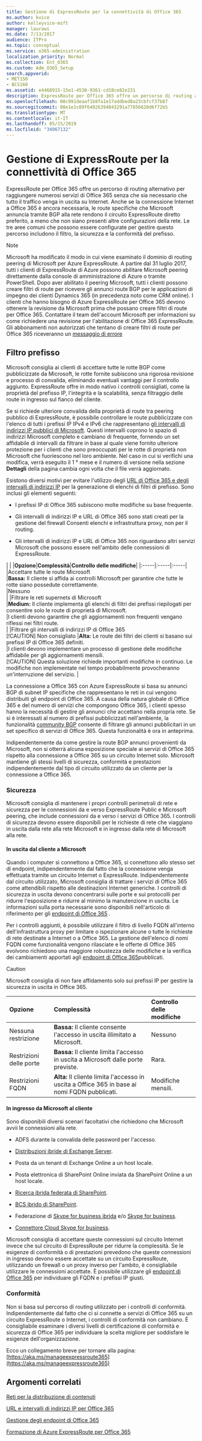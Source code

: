 ```yaml
---
title: Gestione di ExpressRoute per la connettività di Office 365
ms.author: kvice
author: kelleyvice-msft
manager: laurawi
ms.date: 7/13/2017
audience: ITPro
ms.topic: conceptual
ms.service: o365-administration
localization_priority: Normal
ms.collection: Ent_O365
ms.custom: Adm_O365_Setup
search.appverid:
- MET150
- BCS160
ms.assetid: e4468915-15e1-4530-9361-cd18ce82e231
description: ExpressRoute per Office 365 offre un percorso di routing alternativo per raggiungere numerosi servizi di Office 365 senza che sia necessario che tutto il traffico venga in uscita su Internet. Anche se la connessione Internet a Office 365 è ancora necessaria, le route specifiche che Microsoft annuncia tramite BGP alla rete rendono il circuito ExpressRoute diretto preferito, a meno che non siano presenti altre configurazioni della rete. Le tre aree comuni che possono essere configurate per gestire questo percorso includono il filtro, la sicurezza e la conformità del prefisso.
ms.openlocfilehash: 08c991deaaf1b8fa1e17addbed8a23cbfcf37b87
ms.sourcegitcommit: 08e1e1c09f64926394043291a77856620d6f72b5
ms.translationtype: MT
ms.contentlocale: it-IT
ms.lasthandoff: 05/15/2019
ms.locfileid: "34067132"
---
```

# <a name="managing-expressroute-for-office-365-connectivity"></a>Gestione di ExpressRoute per la connettività di Office 365

ExpressRoute per Office 365 offre un percorso di routing alternativo per raggiungere numerosi servizi di Office 365 senza che sia necessario che tutto il traffico venga in uscita su Internet. Anche se la connessione Internet a Office 365 è ancora necessaria, le route specifiche che Microsoft annuncia tramite BGP alla rete rendono il circuito ExpressRoute diretto preferito, a meno che non siano presenti altre configurazioni della rete. Le tre aree comuni che possono essere configurate per gestire questo percorso includono il filtro, la sicurezza e la conformità del prefisso.
  
> [!NOTE]
> Microsoft ha modificato il modo in cui viene esaminato il dominio di routing peering di Microsoft per Azure ExpressRoute. A partire dal 31 luglio 2017, tutti i clienti di ExpressRoute di Azure possono abilitare Microsoft peering direttamente dalla console di amministrazione di Azure o tramite PowerShell. Dopo aver abilitato il peering Microsoft, tutti i clienti possono creare filtri di route per ricevere gli annunci route BGP per le applicazioni di impegno dei clienti Dynamics 365 (in precedenza noto come CRM online). I clienti che hanno bisogno di Azure ExpressRoute per Office 365 devono ottenere la revisione da Microsoft prima che possano creare filtri di route per Office 365. Contattare il team dell'account Microsoft per informazioni su come richiedere una revisione per l'abilitazione di Office 365 ExpressRoute. Gli abbonamenti non autorizzati che tentano di creare filtri di route per Office 365 riceveranno un [messaggio di errore](https://support.microsoft.com/kb/3181709)
  
## <a name="prefix-filtering"></a>Filtro prefisso

Microsoft consiglia ai clienti di accettare tutte le rotte BGP come pubblicizzate da Microsoft, le rotte fornite subiscono una rigorosa revisione e processo di convalida, eliminando eventuali vantaggi per il controllo aggiunto. ExpressRoute offre in modo nativo i controlli consigliati, come la proprietà del prefisso IP, l'integrità e la scalabilità, senza filtraggio delle route in ingresso sul fianco del cliente.
  
Se si richiede ulteriore convalida della proprietà di route tra peering pubblico di ExpressRoute, è possibile controllare le route pubblicizzate con l'elenco di tutti i prefissi IP IPv4 e IPv6 che rappresentano [gli intervalli di indirizzi IP pubblici di Microsoft](https://www.microsoft.com/download/details.aspx?id=53602). Questi intervalli coprono lo spazio di indirizzi Microsoft completo e cambiano di frequente, fornendo un set affidabile di intervalli da filtrare in base al quale viene fornito ulteriore protezione per i clienti che sono preoccupati per le rotte di proprietà non Microsoft che fuoriescono nel loro ambiente. Nel caso in cui si verifichi una modifica, verrà eseguito il 1 ° mese e il numero di versione nella sezione **Dettagli** della pagina cambia ogni volta che il file verrà aggiornato.
  
Esistono diversi motivi per evitare l'utilizzo degli [URL di Office 365 e degli intervalli di indirizzi IP](https://aka.ms/o365endpoints) per la generazione di elenchi di filtri di prefisso. Sono inclusi gli elementi seguenti:
  
- I prefissi IP di Office 365 subiscono molte modifiche su base frequente.

- Gli intervalli di indirizzi IP e URL di Office 365 sono stati creati per la gestione del firewall Consenti elenchi e infrastruttura proxy, non per il routing.

- Gli intervalli di indirizzi IP e URL di Office 365 non riguardano altri servizi Microsoft che possono essere nell'ambito delle connessioni di ExpressRoute.

| |
|**Opzione**|**Complessità**|**Controllo delle modifiche**|
|:-----|:-----|:-----|
|Accettare tutte le route Microsoft  <br/> |**Bassa:** Il cliente si affida ai controlli Microsoft per garantire che tutte le rotte siano possedute correttamente.  <br/> |Nessuno  <br/> |
|Filtrare le reti supernets di Microsoft  <br/> |**Medium:** Il cliente implementa gli elenchi di filtri dei prefissi riepilogati per consentire solo le route di proprietà di Microsoft.  <br/> |I clienti devono garantire che gli aggiornamenti non frequenti vengano riflessi nei filtri route.  <br/> |
|Filtrare gli intervalli di indirizzi IP di Office 365  <br/> [!CAUTION] Non consigliato
|**Alta:** Le route dei filtri dei clienti si basano sui prefissi IP di Office 365 definiti.  <br/> |I clienti devono implementare un processo di gestione delle modifiche affidabile per gli aggiornamenti mensili.  <br/> [!CAUTION] Questa soluzione richiede importanti modifiche in continuo. Le modifiche non implementate nel tempo probabilmente provocheranno un'interruzione del servizio.   |

La connessione a Office 365 con Azure ExpressRoute si basa su annunci BGP di subnet IP specifiche che rappresentano le reti in cui vengono distribuiti gli endpoint di Office 365. A causa della natura globale di Office 365 e del numero di servizi che compongono Office 365, i clienti spesso hanno la necessità di gestire gli annunci che accettano nella propria rete. Se si è interessati al numero di prefissi pubblicizzati nell'ambiente, la funzionalità [community BGP](https://support.office.com/article/Using-BGP-communities-in-ExpressRoute-for-Office-365-scenarios-preview-9ac4d7d4-d9f8-40a8-8c78-2a6d7fe96099) consente di filtrare gli annunci pubblicitari in un set specifico di servizi di Office 365. Questa funzionalità è ora in anteprima.
  
Indipendentemente da come gestire la route BGP annunci provenienti da Microsoft, non si otterrà alcuna esposizione speciale ai servizi di Office 365 rispetto alla connessione a Office 365 su un circuito Internet solo. Microsoft mantiene gli stessi livelli di sicurezza, conformità e prestazioni indipendentemente dal tipo di circuito utilizzato da un cliente per la connessione a Office 365.
  
### <a name="security"></a>Sicurezza

Microsoft consiglia di mantenere i propri controlli perimetrali di rete e sicurezza per le connessioni da e verso ExpressRoute Public e Microsoft peering, che include connessioni da e verso i servizi di Office 365. I controlli di sicurezza devono essere disponibili per le richieste di rete che viaggiano in uscita dalla rete alla rete Microsoft e in ingresso dalla rete di Microsoft alla rete.
  
#### <a name="outbound-from-customer-to-microsoft"></a>In uscita dal cliente a Microsoft
  
Quando i computer si connettono a Office 365, si connettono allo stesso set di endpoint, indipendentemente dal fatto che la connessione venga effettuata tramite un circuito Internet o ExpressRoute. Indipendentemente dal circuito utilizzato, Microsoft consiglia di trattare i servizi di Office 365 come attendibili rispetto alle destinazioni Internet generiche. I controlli di sicurezza in uscita devono concentrarsi sulle porte e sui protocolli per ridurre l'esposizione e ridurre al minimo la manutenzione in uscita. Le informazioni sulla porta necessarie sono disponibili nell'articolo di riferimento per gli [endpoint di Office 365](https://aka.ms/o365endpoints) .
  
Per i controlli aggiunti, è possibile utilizzare il filtro di livello FQDN all'interno dell'infrastruttura proxy per limitare o ispezionare alcune o tutte le richieste di rete destinate a Internet o a Office 365. La gestione dell'elenco di nomi FQDN come funzionalità vengono rilasciate e le offerte di Office 365 evolvono richiedono una maggiore robustezza delle modifiche e la verifica dei cambiamenti apportati agli [endpoint di Office 365](https://aka.ms/o365endpoints)pubblicati.
  
> [!CAUTION]
> Microsoft consiglia di non fare affidamento solo sui prefissi IP per gestire la sicurezza in uscita in Office 365.

|**Opzione**|**Complessità**|**Controllo delle modifiche**|
|:-----|:-----|:-----|
|Nessuna restrizione  <br/> |**Bassa:** Il cliente consente l'accesso in uscita illimitato a Microsoft.  <br/> |Nessuno  <br/> |
|Restrizioni delle porte  <br/> |**Bassa:** Il cliente limita l'accesso in uscita a Microsoft dalle porte previste.  <br/> |Rara.  <br/> |
|Restrizioni FQDN  <br/> |**Alta:** Il cliente limita l'accesso in uscita a Office 365 in base ai nomi FQDN pubblicati.  <br/> |Modifiche mensili.  <br/> |

#### <a name="inbound-from-microsoft-to-customer"></a>In ingresso da Microsoft al cliente
  
Sono disponibili diversi scenari facoltativi che richiedono che Microsoft avvii le connessioni alla rete.
  
- ADFS durante la convalida delle password per l'accesso.

- [Distribuzioni ibride di Exchange Server](https://technet.microsoft.com/library/jj200581%28v=exchg.150%29.aspx).

- Posta da un tenant di Exchange Online a un host locale.

- Posta elettronica di SharePoint Online inviata da SharePoint Online a un host locale.

- [Ricerca ibrida federata di SharePoint](https://technet.microsoft.com/library/dn197174.aspx).

- [BCS ibrido di SharePoint](https://technet.microsoft.com/library/dn197239.aspx ).

- Federazione di [Skype for business ibrida](https://technet.microsoft.com/en-us/library/jj205403.aspx) e/o [Skype for business](https://technet.microsoft.com/library/skype-for-business-online-federation-and-public-im-conectivity.aspx).

- [Connettore Cloud Skype for business](https://technet.microsoft.com/library/mt605227.aspx ).

Microsoft consiglia di accettare queste connessioni sul circuito Internet invece che sul circuito di ExpressRoute per ridurre la complessità. Se le esigenze di conformità o di prestazioni prevedono che queste connessioni in ingresso devono essere accettate su un circuito ExpressRoute, utilizzando un firewall o un proxy inverso per l'ambito, è consigliabile utilizzare le connessioni accettate. È possibile utilizzare gli [endpoint di Office 365](https://aka.ms/o365endpoints) per individuare gli FQDN e i prefissi IP giusti.
  
### <a name="compliance"></a>Conformità

Non si basa sul percorso di routing utilizzato per i controlli di conformità. Indipendentemente dal fatto che ci si connette a servizi di Office 365 su un circuito ExpressRoute o Internet, i controlli di conformità non cambiano. È consigliabile esaminare i diversi livelli di certificazione di conformità e sicurezza di Office 365 per individuare la scelta migliore per soddisfare le esigenze dell'organizzazione.
  
Ecco un collegamento breve per tornare alla pagina: [https://aka.ms/manageexpressroute365](https://aka.ms/manageexpressroute365)
  
## <a name="related-topics"></a>Argomenti correlati

[Reti per la distribuzione di contenuti](content-delivery-networks.md)
  
[URL e intervalli di indirizzi IP per Office 365](https://support.office.com/article/8548a211-3fe7-47cb-abb1-355ea5aa88a2)
  
[Gestione degli endpoint di Office 365](https://support.office.com/article/99cab9d4-ef59-4207-9f2b-3728eb46bf9a)
  
[Formazione di Azure ExpressRoute per Office 365](https://channel9.msdn.com/series/aer)
